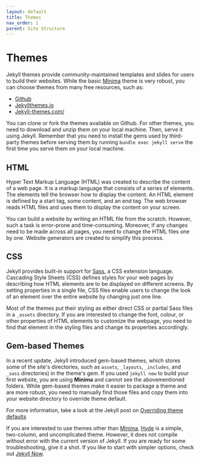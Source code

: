```yaml
---
layout: default
title: Themes
nav_order: 1
parent: Site Structure
---
```


# Themes

Jekyll themes provide community-maintained templates and slides for users to build their websites. While the basic [Minima](https://github.com/jekyll/minima) theme is very robust, you can choose themes from many free resources, such as:

- [Github](https://github.com/topics/jekyll-theme)
- [Jekyllthemes.io](https://jekyllthemes.io/free)
- [Jekyll-themes.com/](https://jekyll-themes.com/free/)

You can clone or fork the themes available on Github. For other themes, you need to download and unzip them on your local machine. Then, serve it using Jekyll. Remember that you need to install the gems used by third-party themes before serving them by running `bundle exec jekyll serve` the first time you serve them on your local machine.

## HTML

Hyper Text Markup Language (HTML) was created to describe the content of a web page. It is a markup language that consists of a series of elements. The elements tell the browser how to display the content. An HTML element is defined by a start tag, some content, and an end tag. The web browser reads HTML files and uses them to display the content on your screen.

You can build a website by writing an HTML file from the scratch. However, such a task is error-prone and time-consuming. Moreover, if any changes need to be made across all pages, you need to change the HTML files one by one. Website generators are created to simplify this process.

## CSS

Jekyll provides built-in support for [Sass](https://sass-lang.com/), a CSS extension language. Cascading Style Sheets (CSS) defines styles for your web pages by describing how HTML elements are to be displayed on different screens. By setting properties in a single file, CSS files enable users to change the look of an element over the entire website by changing just one line.

Most of the themes put their styling as either direct CSS or partial Sass files in a `_assets` directory. If you are interested to change the font, colour, or other properties of HTML elements to customize the webpage, you need to find that element in the styling files and change its properties accordingly.

## Gem-based Themes

In a recent update, Jekyll introduced gem-based themes, which stores some of the site's directories, such as `assets`, `_layouts`, `_includes`, and `_sass` directories) in the theme's gem. If you used `jekyll new` to build your first website, you are using **Minima** and cannot see the abovementioned folders. While gem-based themes make it easier to package a theme and are more robust, you need to manually find those files and copy them into your website directory to override theme default.

For more information, take a look at the Jekyll post on [Overriding theme defaults](https://jekyllrb.com/docs/themes/#overriding-theme-defaults)

If you are interested to use themes other than [Minima](https://github.com/jekyll/minima), [Hyde](https://github.com/poole/hyde) is a simple, two-column, and uncomplicated theme. However, it does not compile without error with the current version of Jekyll. If you are ready for some troubleshooting, give it a shot. If you like to start with simpler options, check out [Jekyll Now](https://github.com/barryclark/jekyll-now).